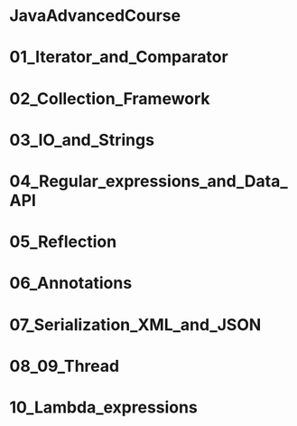 # JavaAdvancedCourse
# 01_Iterator_and_Comparator
# 02_Collection_Framework
# 03_IO_and_Strings
# 04_Regular_expressions_and_Data_API
# 05_Reflection
# 06_Annotations
# 07_Serialization_XML_and_JSON
# 08_09_Thread
# 10_Lambda_expressions

